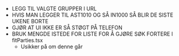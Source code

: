 - LEGG TIL VALGTE GRUPPER I URL
- HVIS MAN LEGGER TIL AST1010 OG SÅ IN1000 SÅ BLIR DE SISTE UKENE BORTE
- GJØR AT UI IKKE ER SÅ STØGT PÅ TELEFON
- BRUK MENGDE ISTEDE FOR LISTE FOR Å GJØRE SØK FORTERE I fitParties.tsx
  - Usikker på om denne går
